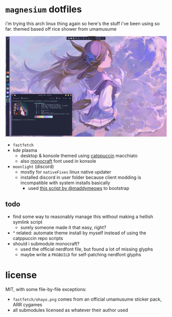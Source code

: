 # `magnesium` dotfiles

i'm trying this arch linux thing again so here's the stuff i've been using so far. themed based off rice shower from umamusume

![current desktop screenshot (august 17th 2025)](assets/081725-screenie.png)

- `fastfetch`
- kde plasma
  - desktop & konsole themed using [catppuccin](https://catppuccin.com) macchiato
  - also [monocraft](https://github.com/IdreesInc/Monocraft) font used in konsole
- `moonlight` (discord)
  - mostly for `nativeFixes` linux native updater
  - installed discord in user folder because client modding is incompatible with system installs basically
    - used [this script by @maddymeows](https://gist.github.com/maddymeows/6af1a5d5a870c13b7b159c4463edee70) to bootstrap

## todo

- find some way to reasonably manage this without making a hellish symlink script
  - surely someone made it that easy, right?
- ^ related: automate theme install by myself instead of using the catppuccin repo scripts
- should i submodule monocraft?
  - used the official nerdfont file, but found a lot of missing glyphs
  - maybe write a `PKGBUILD` for self-patching nerdfont glyphs

# license

MIT, with some file-by-file exceptions:

- `fastfetch/ohayo.png` comes from an official umamusume sticker pack, ARR cygames
- all submodules licensed as whatever their author used
